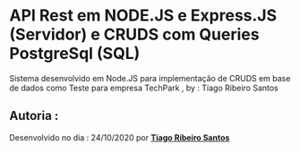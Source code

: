 # API Rest em NODE.JS e Express.JS (Servidor)  e CRUDS com Queries PostgreSql (SQL)
Sistema desenvolvido em Node.JS para implementação  de CRUDS em base de dados como Teste para empresa TechPark , by : Tiago Ribeiro Santos


<h2>Autoria :</h2>
<p> Desenvolvido no dia : 24/10/2020 por <b> <a href="http://www.tiagoribeirosantos.6te.net" target="_blank">Tiago Ribeiro Santos </a></b>
